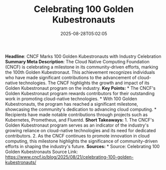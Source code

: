 ﻿---
title: "Celebrating 100 Golden Kubestronauts"
date: "2025-08-28T05:02:05"
category: "Markets"
summary: ""
slug: "celebrating 100 golden kubestronauts"
source_urls:
  - "https://www.cncf.io/blog/2025/08/21/celebrating-100-golden-kubestronauts/"
seo:
  title: "Celebrating 100 Golden Kubestronauts | Hash n Hedge"
  description: ""
  keywords: ["news", "markets", "brief"]
---
**Headline**: CNCF Marks 100 Golden Kubestronauts with Industry Celebration  **Summary Meta Description**: The Cloud Native Computing Foundation (CNCF) is celebrating a milestone in its community-driven efforts, marking the 100th Golden Kubestronaut. This achievement recognizes individuals who have made significant contributions to the advancement of cloud-native technologies. The CNCF highlights the growth and impact of its Golden Kubestronaut program on the industry.  **Key Points:**  * The CNCF's Golden Kubestronaut program rewards contributors for their outstanding work in promoting cloud-native technologies. * With 100 Golden Kubestronauts, the program has reached a significant milestone, showcasing the community's dedication to advancing cloud computing. * Recipients have made notable contributions through projects such as Kubernetes, Prometheus, and Fluentd.  **Short Takeaways:**  1. The CNCF's Golden Kubestronaut program serves as an indicator of the industry's growing reliance on cloud-native technologies and its need for dedicated contributors. 2. As the CNCF continues to promote innovation in cloud computing, this milestone highlights the significance of community-driven efforts in shaping the industry's future.  **Sources:**  * Source: Celebrating 100 Golden Kubestronauts Source Link: https://www.cncf.io/blog/2025/08/21/celebrating-100-golden-kubestronauts/ 
